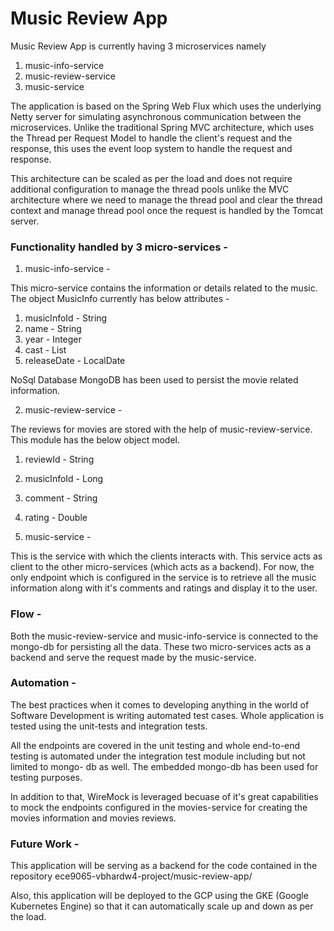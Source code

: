 # Music Review App

Music Review App is currently having 3 microservices namely
1.  music-info-service
2.  music-review-service
3.  music-service

The application is based on the Spring Web Flux which uses the underlying Netty server for simulating asynchronous communication between the microservices.
Unlike the traditional Spring MVC architecture, which uses the Thread per Request Model to handle the client's request and the response, this uses the event loop system to handle the request and response.

This architecture can be scaled as per the load and does not require additional configuration to manage the thread pools unlike the MVC architecture where we need to manage the thread pool and clear the thread context and manage thread pool once the request is handled by the Tomcat server.

### Functionality handled by 3 micro-services -

1.  music-info-service - 
 
This micro-service contains the information or details related to the music. The object MusicInfo currently has below attributes -

1.  musicInfoId - String
2.  name - String
3.  year - Integer
4.  cast - List<String>
5.  releaseDate - LocalDate

NoSql Database MongoDB has been used to persist the movie related information.

2. music-review-service - 

  The reviews for movies are stored with the help of music-review-service. This module has the below object model.

1.  reviewId - String
2.  musicInfoId - Long
3.  comment - String
4.  rating - Double

3. music-service - 
  
  This is the service with which the clients interacts with. This service acts as client to the other micro-services (which acts as a backend). 
  For now, the only endpoint which is configured in the service is to retrieve all the music information along with it's comments and ratings and display it to the   user.
  
### Flow  -

  Both the music-review-service and music-info-service is connected to the mongo-db for persisting all the data.
  These two micro-services acts as a backend and serve the request made by the music-service.
  
### Automation - 

  The best practices when it comes to developing anything in the world of Software Development is writing automated test cases.
  Whole application is tested using the unit-tests and integration tests. 

  All the endpoints are covered in the unit testing and whole end-to-end testing is automated under the integration test module including but not limited to mongo-   db as well. The embedded mongo-db has been used for testing purposes.

  In addition to that, WireMock is leveraged becuase of it's great capabilities to mock the endpoints configured in the movies-service for creating the movies         information and movies reviews.
  
### Future Work - 

  This application will be serving as a backend for the code contained in the repository ece9065-vbhardw4-project/music-review-app/

  Also, this application will be deployed to the GCP using the GKE (Google Kubernetes Engine) so that it can automatically scale up and down as per the load.
